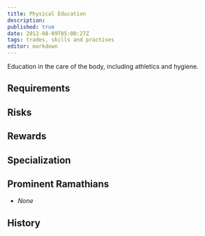 ```yaml
---
title: Physical Education
description:
published: true
date: 2012-08-09T05:00:27Z
tags: trades, skills and practises
editor: markdown
---
```


Education in the care of the body, including athletics and hygiene.

## Requirements

## Risks

## Rewards

## Specialization

## Prominent Ramathians

- *None*

## History

